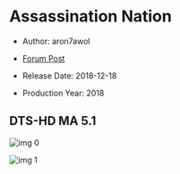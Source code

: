 # Assassination Nation

* Author: aron7awol

* [Forum Post](https://www.avsforum.com/threads/bass-eq-for-filtered-movies.2995212/post-57298726)

* Release Date: 2018-12-18
* Production Year: 2018

## DTS-HD MA 5.1

![img 0](https://i.imgur.com/4j1h81o.jpg)

![img 1](https://i.imgur.com/39lvo0f.jpg)

